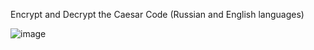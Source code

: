 Encrypt and Decrypt the Caesar Code (Russian and English languages)

![image](https://user-images.githubusercontent.com/71581584/139905261-8f2b6e65-0678-462f-9bed-4689fb3c96e3.png)
